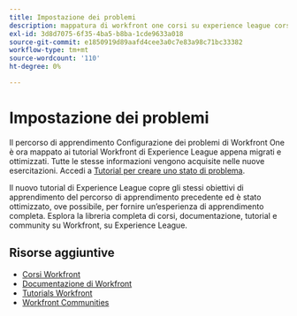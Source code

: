 ```yaml
---
title: Impostazione dei problemi
description: mappatura di workfront one corsi su experience league corsi
exl-id: 3d8d7075-6f35-4ba5-b8ba-1cde9633a018
source-git-commit: e1850919d89aafd4cee3a0c7e83a98c71bc33382
workflow-type: tm+mt
source-wordcount: '110'
ht-degree: 0%

---
```


# Impostazione dei problemi

Il percorso di apprendimento Configurazione dei problemi di Workfront One è ora mappato ai tutorial Workfront di Experience League appena migrati e ottimizzati.  Tutte le stesse informazioni vengono acquisite nelle nuove esercitazioni. Accedi a [Tutorial per creare uno stato di problema](https://experienceleague.adobe.com/docs/workfront-learn/tutorials-workfront/home.html).

Il nuovo tutorial di Experience League copre gli stessi obiettivi di apprendimento del percorso di apprendimento precedente ed è stato ottimizzato, ove possibile, per fornire un’esperienza di apprendimento completa.  Esplora la libreria completa di corsi, documentazione, tutorial e community su Workfront, su Experience League.


## Risorse aggiuntive

* [Corsi Workfront](https://experienceleague.adobe.com/?lang=en&amp;Solution=Workfront#courses)
* [Documentazione di Workfront](https://experienceleague.adobe.com/docs/workfront.html)
* [Tutorials Workfront](https://experienceleague.adobe.com/docs/workfront-learn/tutorials-workfront/home.html)
* [Workfront Communities](https://experienceleaguecommunities.adobe.com/t5/workfront/ct-p/workfront)
